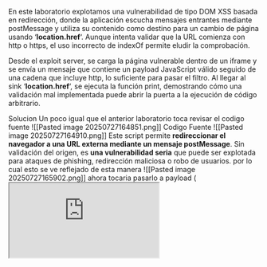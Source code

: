 En este laboratorio explotamos una vulnerabilidad de tipo DOM XSS basada en redirección, donde la aplicación escucha mensajes entrantes mediante postMessage y utiliza su contenido como destino para un cambio de página usando ‘**location.href**‘. Aunque intenta validar que la URL comienza con http o https, el uso incorrecto de indexOf permite eludir la comprobación.

Desde el exploit server, se carga la página vulnerable dentro de un iframe y se envía un mensaje que contiene un payload JavaScript válido seguido de una cadena que incluye http, lo suficiente para pasar el filtro. Al llegar al sink ‘**location.href**‘, se ejecuta la función print, demostrando cómo una validación mal implementada puede abrir la puerta a la ejecución de código arbitrario.

Solucion 
Un poco igual que el anterior laboratorio toca revisar el codigo fuente
![[Pasted image 20250727164851.png]]
Codigo Fuente
![[Pasted image 20250727164910.png]]
Este script permite **redireccionar el navegador a una URL externa mediante un mensaje postMessage**. Sin validación del origen, es **una vulnerabilidad seria** que puede ser explotada para ataques de phishing, redirección maliciosa o robo de usuarios.
por lo cual esto se ve reflejado de esta manera
![[Pasted image 20250727165902.png]]
ahora tocaria pasarlo a payload
(<iframe src="https://0a4d00e903ba3cbe81dfa75600f0004c.web-security-academy.net/" onload="this.contentWindow.postMessage('javascript:print()//http:','*')">)
Es un intento de **ataque basado en redirección abierta (open redirect) o ejecución de JavaScript** mediante `postMessage`, aprovechando un script vulnerable que redirige usando `location.href = e.data` sin validación adecuada.
Este payload intenta **engañar a una página vulnerable** para que ejecute un `javascript:` como redirección a través de `postMessage`, lo que puede llevar a **XSS** o **ataques de redirección maliciosa**. Es una técnica común en pruebas de seguridad.


